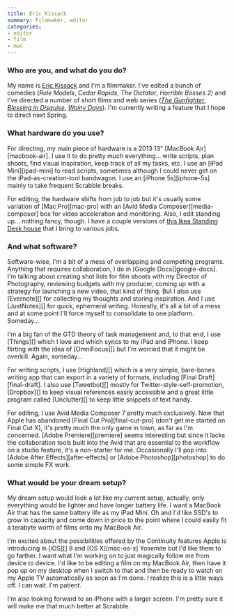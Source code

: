 ```yaml
---
title: Eric Kissack
summary: Filmmaker, editor
categories:
- editor
- film
- mac
---
```


### Who are you, and what do you do?

My name is [Eric Kissack](http://erickissack.com/ "Eric's website.") and I'm a filmmaker. I've edited a bunch of comedies (*Role Models*, *Cedar Rapids*, *The Dictator*, *Horrible Bosses 2*) and I've directed a number of short films and web series ([*The Gunfighter*](https://vimeo.com/79306807 "'The Gunfighter' on Vimeo."), [*Blessing in Disguise*](https://vimeo.com/62920984 "'Blessing in Disguise' on Vimeo."), [*Wainy Days*](https://www.youtube.com/watch?v=DZ4vaL8G4zc "'Wainy Days' on Vimeo.")). I'm currently writing a feature that I hope to direct next Spring.

### What hardware do you use?

For directing, my main piece of hardware is a 2013 13" [MacBook Air][macbook-air]. I use it to do pretty much everything... write scripts, plan shoots, find visual inspiration, keep track of all my tasks, etc. I use an [iPad Mini][ipad-mini] to read scripts, sometimes although I could never get on the iPad-as-creation-tool bandwagon. I use an [iPhone 5s][iphone-5s] mainly to take frequent Scrabble breaks.

For editing, the hardware shifts from job to job but it's usually some variation of [Mac Pro][mac-pro] with an [Avid Media Composer][media-composer] box for video acceleration and monitoring. Also, I edit standing up... nothing fancy, though. I have a couple versions of [this Ikea Standing Desk house](http://lifehacker.com/5919778/build-your-own-sturdy-good-looking-standing-desk-for-less-than-25 "A Lifehacker article about building your own standing desk.") that I bring to various jobs.

### And what software?

Software-wise, I'm a bit of a mess of overlapping and competing programs. Anything that requires collaboration, I do in [Google Docs][google-docs]. I'm talking about creating shot lists for film shoots with my Director of Photography, reviewing budgets with my producer, coming up with a strategy for launching a new video, that kind of thing. But I also use [Evernote][] for collecting my thoughts and storing inspiration. And I use [JustNotes][] for quick, ephemeral writing. Honestly, it's all a bit of a mess and at some point I'll force myself to consolidate to one platform. Someday...

I'm a big fan of the GTD theory of task management and, to that end, I use [Things][] which I love and which syncs to my iPad and iPhone. I keep flirting with the idea of [OmniFocus][] but I'm worried that it might be overkill. Again, someday...

For writing scripts, I use [Highland][] which is a very simple, bare-bones writing app that can export in a variety of formats, including [Final Draft][final-draft]. I also use [Tweetbot][] mostly for Twitter-style-self-promotion, [Dropbox][] to keep visual references easily accessible and a great little program called [Unclutter][] to keep little snippets of text handy.

For editing, I use Avid Media Composer 7 pretty much exclusively. Now that Apple has abandoned [Final Cut Pro][final-cut-pro] (don't get me started on Final Cut X), it's pretty much the only game in town, as far as I'm concerned. [Adobe Premiere][premiere] seems interesting but since it lacks the collaboration tools built into the Avid that are essential to the workflow on a studio feature, it's a non-starter for me. Occasionally I'll pop into [Adobe After Effects][after-effects] or [Adobe Photoshop][photoshop] to do some simple FX work.

### What would be your dream setup?

My dream setup would look a lot like my current setup, actually, only everything would be lighter and have longer battery life. I want a MacBook Air that has the same battery life as my iPad Mini. Oh and I'd like SSD's to grow in capacity and come down in price to the point where I could easily fit a terabyte worth of films onto my MacBook Air.

I'm excited about the possibilities offered by the Continuity features Apple is introducing in [iOS][] 8 and [OS X][mac-os-x] Yosemite but I'd like them to go farther. I want what I'm working on to just magically follow me from device to device. I'd like to be editing a film on my MacBook Air, then have it pop up on my desktop when I switch to that and then be ready to watch on my Apple TV automatically as soon as I'm done. I realize this is a little ways off. I can wait. I'm patient.

I'm also looking forward to an iPhone with a larger screen. I'm pretty sure it will make me that much better at Scrabble.